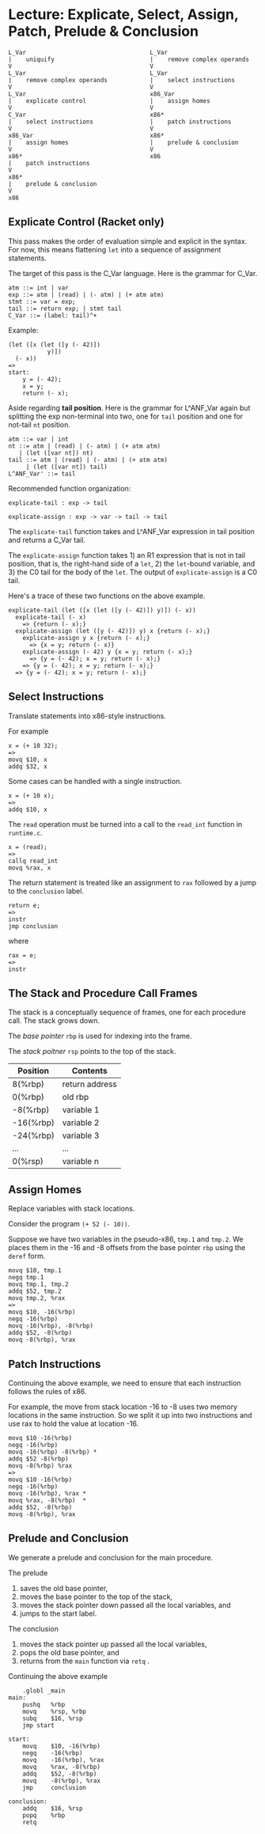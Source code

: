 # Lecture: Explicate, Select, Assign, Patch, Prelude & Conclusion

	L_Var                                   L_Var
	|    uniquify                           |    remove complex operands
	V                                       V
	L_Var                                   L_Var
	|    remove complex operands            |    select instructions
	V                                       V
    L_Var                                   x86_Var
    |    explicate control                  |    assign homes
	V                                       V
	C_Var                                   x86*
	|    select instructions                |    patch instructions
	V                                       V
	x86_Var                                 x86*
	|    assign homes                       |    prelude & conclusion
	V                                       V
	x86*                                    x86
	|    patch instructions
	V
	x86*
	|    prelude & conclusion
	V
	x86

## Explicate Control (Racket only)

This pass makes the order of evaluation simple and explicit in the
syntax.  For now, this means flattening `let` into a sequence of
assignment statements.

The target of this pass is the C_Var language.
Here is the grammar for C_Var.

    atm ::= int | var
    exp ::= atm | (read) | (- atm) | (+ atm atm)
    stmt ::= var = exp; 
    tail ::= return exp; | stmt tail 
    C_Var ::= (label: tail)^+
    
Example:

    (let ([x (let ([y (- 42)])
               y)])
      (- x))
    =>
    start:
        y = (- 42);
        x = y;
        return (- x);

Aside regarding **tail position**. Here is the grammar for L^ANF_Var again
but splitting the exp non-terminal into two, one for `tail` position
and one for not-tail `nt` position.

    atm ::= var | int
    nt ::= atm | (read) | (- atm) | (+ atm atm) 
       | (let ([var nt]) nt)
    tail ::= atm | (read) | (- atm) | (+ atm atm) 
         | (let ([var nt]) tail)
    L^ANF_Var' ::= tail

Recommended function organization:

    explicate-tail : exp -> tail
    
    explicate-assign : exp -> var -> tail -> tail

The `explicate-tail` function takes and L^ANF_Var expression in tail position
and returns a C_Var tail.

The `explicate-assign` function takes 1) an R1 expression that is not
in tail position, that is, the right-hand side of a `let`, 2) the
`let`-bound variable, and 3) the C0 tail for the body of the `let`.
The output of `explicate-assign` is a C0 tail. 

Here's a trace of these two functions on the above example.

    explicate-tail (let ([x (let ([y (- 42)]) y)]) (- x))
      explicate-tail (- x)
        => {return (- x);}
      explicate-assign (let ([y (- 42)]) y) x {return (- x);}
        explicate-assign y x {return (- x);}
          => {x = y; return (- x)}
        explicate-assign (- 42) y {x = y; return (- x);}
          => {y = (- 42); x = y; return (- x);}
        => {y = (- 42); x = y; return (- x);}
      => {y = (- 42); x = y; return (- x);}

## Select Instructions

Translate statements into x86-style instructions.

For example

    x = (+ 10 32);
    =>
    movq $10, x
    addq $32, x

Some cases can be handled with a single instruction.

    x = (+ 10 x);
    =>
    addq $10, x
    

The `read` operation must be turned into a 
call to the `read_int` function in `runtime.c`.

    x = (read);
    =>
    callq read_int
    movq %rax, x
    
The return statement is treated like an assignment to `rax` followed
by a jump to the `conclusion` label.

    return e;
    =>
    instr
    jmp conclusion
    
where

    rax = e;
    =>
    instr
    
    
## The Stack and Procedure Call Frames

The stack is a conceptually sequence of frames, one for each procedure
call. The stack grows down.

The *base pointer* `rbp` is used for indexing into the frame.

The *stack poitner* `rsp` points to the top of the stack.

| Position  | Contents       |
| --------- | -------------- |
| 8(%rbp)   | return address |
| 0(%rbp)   | old rbp        |
| -8(%rbp)  | variable 1     |
| -16(%rbp) | variable 2     |
| -24(%rbp) | variable 3     |
|   ...     |    ...         |
| 0(%rsp)   | variable n     |


## Assign Homes

Replace variables with stack locations.

Consider the program `(+ 52 (- 10))`.

Suppose we have two variables in the pseudo-x86, `tmp.1` and `tmp.2`.
We places them in the -16 and -8 offsets from the base pointer `rbp`
using the `deref` form.

    movq $10, tmp.1
    negq tmp.1
    movq tmp.1, tmp.2
    addq $52, tmp.2
    movq tmp.2, %rax
    =>
    movq $10, -16(%rbp)
    negq -16(%rbp)
    movq -16(%rbp), -8(%rbp)
    addq $52, -8(%rbp)
    movq -8(%rbp), %rax
    

## Patch Instructions

Continuing the above example, we need to ensure that
each instruction follows the rules of x86. 

For example, the move from stack location -16 to -8 uses two memory
locations in the same instruction. So we split it up into two
instructions and use rax to hold the value at location -16.

    movq $10 -16(%rbp)
    negq -16(%rbp)
    movq -16(%rbp) -8(%rbp) *
    addq $52 -8(%rbp)
    movq -8(%rbp) %rax
    =>
    movq $10 -16(%rbp)
    negq -16(%rbp)
    movq -16(%rbp), %rax *
    movq %rax, -8(%rbp)  *
    addq $52, -8(%rbp)
    movq -8(%rbp), %rax
    

## Prelude and Conclusion

We generate a prelude and conclusion for the main procedure.

The prelude  
1. saves the old base pointer, 
2. moves the base pointer to the top of the stack,
3. moves the stack pointer down passed all the local variables, and
4. jumps to the start label.

The conclusion 
1. moves the stack pointer up passed all the local variables,
2. pops the old base pointer, and
3. returns from the `main` function via `retq` .

Continuing the above example

        .globl _main
    main:
        pushq   %rbp
        movq    %rsp, %rbp
        subq    $16, %rsp
        jmp start

    start:
        movq    $10, -16(%rbp)
        negq    -16(%rbp)
        movq    -16(%rbp), %rax
        movq    %rax, -8(%rbp)
        addq    $52, -8(%rbp)
        movq    -8(%rbp), %rax
        jmp     conclusion
        
    conclusion:
        addq    $16, %rsp
        popq    %rbp
        retq
    
